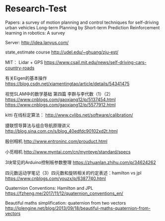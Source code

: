 # Research-Test

Papers:
a survey of motion planning and control techniques for self-driving urban vehicles
Long-term Planning by Short-term Prediction
Reinforcement learning in robotics: A survey

Server:
http://idea.lanyus.com/

state_estimate course
http://udel.edu/~ghuang/zju-est/

MIT： Lidar + GPS
https://www.csail.mit.edu/news/self-driving-cars-country-roads

有关Eigen的基本操作
https://blog.csdn.net/xiamentingtao/article/details/54341475

视觉SLAM中的数学基础 第四篇 李群与李代数（1）（2）
https://www.cnblogs.com/gaoxiang12/p/5137454.html
https://www.cnblogs.com/gaoxiang12/p/5577912.html

kitti 在线标定算法：
http://www.cvlibs.net/software/calibration/

捷联惯导算法与组合导航原理讲义
http://blog.sina.com.cn/s/blog_40edfdc90102xd2t.html

殷创相机
http://www.entroninc.com/prouduct.html

小觅相机
http://www.myntai.com/cn/mynteye/standard/specs

3块常见的Arduino控制板参数整理
https://zhuanlan.zhihu.com/p/34624262

四元数运动学笔记（3）四元数和旋转相关的约定表述：hamilton vs jpl
https://www.cnblogs.com/youzx/p/6387740.html

Quaternion Conventions: Hamilton and JPL
https://fzheng.me/2017/11/12/quaternion_conventions_en/

Beautiful maths simplification: quaternion from two vectors
http://lolengine.net/blog/2013/09/18/beautiful-maths-quaternion-from-vectors
